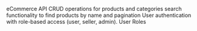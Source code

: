 eCommerce API 
CRUD operations for products and categories
search functionality to find products by name and pagination 
User authentication with role-based access (user, seller, admin).
User Roles

